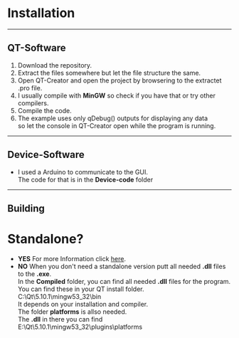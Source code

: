 # Installation
***
## QT-Software
1. Download the repository.
2. Extract the files somewhere but let the file structure the same.
3. Open QT-Creator and open the project by browsering to the extractet .pro file.
4. I usually compile with **MinGW** so check if you have that or try other compilers.
5. Compile the code.
6. The example uses only qDebug() outputs for displaying any data  
so let the console in QT-Creator open while the program is running.
***
## Device-Software
* I used a Arduino to communicate to the GUI.  
The code for that is in the **Device-code** folder
***

## Building
# Standalone? 
* **YES** For more Information click [here](https://wiki.qt.io/Build_Standalone_Qt_Application_for_Windows).
* **NO** When you don't need a standalone version putt all needed **.dll** files to the **.exe**.  
In the **Compiled** folder, you can find all needed **.dll** files for the program. You can find these in your QT install folder.  
C:\Qt\5.10.1\mingw53_32\bin  
It depends on your installation and compiler.  
The folder **platforms** is allso needed.  
The **.dll** in there you can find  
E:\Qt\5.10.1\mingw53_32\plugins\platforms  

